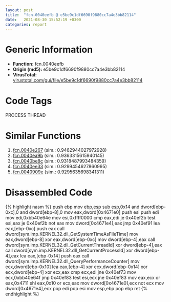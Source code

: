```yaml
---
layout: post
title:  "fcn.0040eefb @ e5be9c1df6690f9880cc7a4e3bb82114"
date:   2021-08-30 15:52:19 +0300
categories: report
---
```


# Generic Information
- **Function:** fcn.0040eefb
- **Origin (md5):** e5be9c1df6690f9880cc7a4e3bb82114
- **VirusTotal:** [virustotal.com/gui/file/e5be9c1df6690f9880cc7a4e3bb82114][virustotal_ref]

# Code Tags
<span class="tag" id="PROCESS">PROCESS</span>
<span class="tag" id="THREAD">THREAD</span>


# Similar Functions

1. [fcn.0040e267][similar_1_ref] (sim.: 0.9462944027972928)
2. [fcn.0040ea9b][similar_2_ref] (sim.: 0.9363315615940145)
3. [fcn.0040be8c][similar_3_ref] (sim.: 0.9318487993484359)
4. [fcn.0040ee33][similar_4_ref] (sim.: 0.9299454627860995)
5. [fcn.0040909e][similar_5_ref] (sim.: 0.9295635698341311)


# Disassembled Code

{% highlight nasm %}
push ebp
mov ebp,esp
sub esp,0x14
and dword[ebp-0xc],0
and dword[ebp-8],0
mov eax,dword[0x4671e0]
push esi
push edi
mov edi,0xbb40e64e
mov esi,0xffff0000
cmp eax,edi
je 0x40ef2b
test esi,eax
je 0x40ef2b
not eax
mov dword[0x4671e4],eax
jmp 0x40ef91
lea eax,[ebp-0xc]
push eax
call dword[sym.imp.KERNEL32.dll_GetSystemTimeAsFileTime]
mov eax,dword[ebp-8]
xor eax,dword[ebp-0xc]
mov dword[ebp-4],eax
call dword[sym.imp.KERNEL32.dll_GetCurrentThreadId]
xor dword[ebp-4],eax
call dword[sym.imp.KERNEL32.dll_GetCurrentProcessId]
xor dword[ebp-4],eax
lea eax,[ebp-0x14]
push eax
call dword[sym.imp.KERNEL32.dll_QueryPerformanceCounter]
mov ecx,dword[ebp-0x10]
lea eax,[ebp-4]
xor ecx,dword[ebp-0x14]
xor ecx,dword[ebp-4]
xor ecx,eax
cmp ecx,edi
jne 0x40ef73
mov ecx,0xbb40e64f
jmp 0x40ef83
test esi,ecx
jne 0x40ef83
mov eax,ecx
or eax,0x4711
shl eax,0x10
or ecx,eax
mov dword[0x4671e0],ecx
not ecx
mov dword[0x4671e4],ecx
pop edi
pop esi
mov esp,ebp
pop ebp
ret 
{% endhighlight %}


[similar_1_ref]: /report/fcn.0040e267@883dfc165005908f8666e487fe529d8c
[similar_2_ref]: /report/fcn.0040ea9b@7dfa91bbba8f79a5b19b642937435ac0
[similar_3_ref]: /report/fcn.0040be8c@dd7278b699f8b751b4e28f3abe51fa08
[similar_4_ref]: /report/fcn.0040ee33@2e1edbc8d641dbbe3e09e9f1f72cd2fc
[similar_5_ref]: /report/fcn.0040909e@f9b80f61ad003ebdee20dab4a0087d2a
[virustotal_ref]: https://www.virustotal.com/gui/file/e5be9c1df6690f9880cc7a4e3bb82114